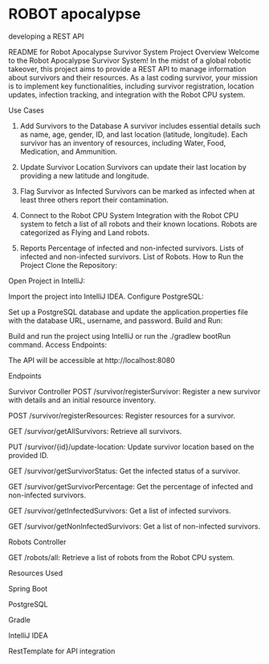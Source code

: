 # ROBOT apocalypse
 developing a REST API 

README for Robot Apocalypse Survivor System
Project Overview
Welcome to the Robot Apocalypse Survivor System! In the midst of a global robotic takeover, this project aims to provide a REST API to manage information about survivors and their resources. As a last coding survivor, your mission is to implement key functionalities, including survivor registration, location updates, infection tracking, and integration with the Robot CPU system.

Use Cases
1. Add Survivors to the Database
A survivor includes essential details such as name, age, gender, ID, and last location (latitude, longitude).
Each survivor has an inventory of resources, including Water, Food, Medication, and Ammunition.

3. Update Survivor Location
Survivors can update their last location by providing a new latitude and longitude.

5. Flag Survivor as Infected
Survivors can be marked as infected when at least three others report their contamination.

7. Connect to the Robot CPU System
Integration with the Robot CPU system to fetch a list of all robots and their known locations. Robots are categorized as Flying and Land robots.

9. Reports
Percentage of infected and non-infected survivors.
Lists of infected and non-infected survivors.
List of Robots.
How to Run the Project
Clone the Repository:



Open Project in IntelliJ:

Import the project into IntelliJ IDEA.
Configure PostgreSQL:

Set up a PostgreSQL database and update the application.properties file with the database URL, username, and password.
Build and Run:

Build and run the project using IntelliJ or run the ./gradlew bootRun command.
Access Endpoints:

The API will be accessible at http://localhost:8080

Endpoints

Survivor Controller
POST /survivor/registerSurvivor:
Register a new survivor with details and an initial resource inventory.

POST /survivor/registerResources:
Register resources for a survivor.

GET /survivor/getAllSurvivors:
Retrieve all survivors.

PUT /survivor/{id}/update-location:
Update survivor location based on the provided ID.

GET /survivor/getSurvivorStatus:
Get the infected status of a survivor.

GET /survivor/getSurvivorPercentage:
Get the percentage of infected and non-infected survivors.

GET /survivor/getInfectedSurvivors:
Get a list of infected survivors.

GET /survivor/getNonInfectedSurvivors:
Get a list of non-infected survivors.

Robots Controller

GET /robots/all:
Retrieve a list of robots from the Robot CPU system.

Resources Used

Spring Boot

PostgreSQL

Gradle

IntelliJ IDEA

RestTemplate for API integration
